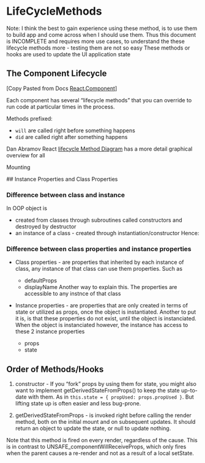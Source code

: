# LifeCycleMethods
Note: I think the best to gain experience using these method, is to use them to build app and come across when I should use them.
Thus this document is INCOMPLETE and requires more use cases, to understand the these lifecycle methods more - testing them are not so easy
These methods or hooks are used to update the UI application state

## The Component Lifecycle

[Copy Pasted from Docs [React.Component](https://reactjs.org/docs/react-component.html)]

Each component has several “lifecycle methods” that you can override to run code at particular times in the process.

Methods prefixed:
-  `will` are called right before something happens
-  `did` are called right after something happens

Dan Abramov React [lifecycle Method Diagram](https://twitter.com/dan_abramov/status/981712092611989509) has a more detail graphical overview for all 

Mounting

## Instance Properties and Class Properties
### Difference between class and instance
In OOP object is
  - created from classes through subroutines called constructors and destroyed by destructor
  - an instance of a class - created through instantiation/constructor
Hence:

### Difference between class properties and instance properties
- Class properties - are properties that inherited by each instance of class, any instance of that class can use them properties. Such as
  - defaultProps
  - displayName
  Another way to explain this. The properties are accessible to any instnce of that class

- Instance properties - are properties that are only created in terms of state or utilized as props, once the object is instantiated.
  Another to put it is, is that these properties do not exist, until the object is instanciated. 
  When the object is instanciated however, the instance has access to these 2 instance properties
  - props
  - state


## Order of Methods/Hooks
1. constructor - If you “fork” props by using them for state, you might also want to implement getDerivedStateFromProps() to keep the state up-to-date with them. As in `this.state = { propUsed: props.propUsed }`. But lifting state up is often easier and less bug-prone.

2. getDerivedStateFromProps - is invoked right before calling the render method, both on the initial mount and on subsequent updates. It should return an object to update the state, or null to update nothing.

Note that this method is fired on every render, regardless of the cause. This is in contrast to UNSAFE_componentWillReceiveProps, which only fires when the parent causes a re-render and not as a result of a local setState.